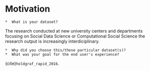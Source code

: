 Motivation 
===========

    *  What is your dataset?

The research conducted at new university centers and departments focusing on Social Data Science or Computational Social Science the research output is increasingly interdiciplinary. 


    *  Why did you choose this/these particular dataset(s)?
    *  What was your goal for the end user's experience?

{cite}`holdgraf_rapid_2016`.
```{bibliography}
```
